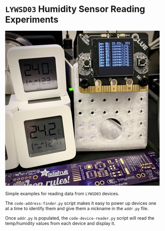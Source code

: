 # `LYWSD03` Humidity Sensor Reading Experiments

<img width=500 src="./lywsd03mmc-ble.jpg">

Simple examples for reading data from `LYWSD03` devices.

The `code-address-finder.py` script makes it easy to power up devices one at a time to identify them and give them a nickname in the `addr.py` file.

Once `addr.py` is populated, the `code-device-reader.py` script will read the temp/humidity values from each device and display it.